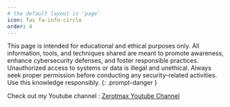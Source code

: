 ```yaml
---
# the default layout is 'page'
icon: fas fa-info-circle
order: 4
---
```


>  
This page is intended for educational and ethical purposes only. All information, tools, and techniques shared are meant to promote awareness, enhance cybersecurity defenses, and foster responsible practices. Unauthorized access to systems or data is illegal and unethical. Always seek proper permission before conducting any security-related activities. Use this knowledge responsibly.
{: .prompt-danger }

Check out my Youtube channel : [Zerotmax Youtube Channel](https://www.youtube.com/@0xtmax/featured)

<!-- Add this to your Jekyll homepage layout or section -->
<div id="youtube-video"></div>

<script>
  const channelId = 'UCrWnGq_UuMYA7toLILNlh6w';  // Replace with your actual channel ID
  const url = `https://www.youtube.com/feeds/videos.xml?channel_id=${channelId}`;
  
  fetch(`https://api.rss2json.com/v1/api.json?rss_url=${encodeURIComponent(url)}`)
    .then(res => res.json())
    .then(data => {
      const videoId = data.items[0].link.split('=')[1];
      const iframe = `
        <iframe width="560" height="315"
          src="https://www.youtube.com/embed/${videoId}?autoplay=1&mute=1"
          frameborder="0"
          allow="autoplay; encrypted-media"
          allowfullscreen>
        </iframe>`;
      document.getElementById('youtube-video').innerHTML = iframe;
    });
</script>
